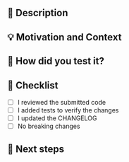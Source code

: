 ## :scroll: Description

<!--- Describe your changes in detail -->

## :bulb: Motivation and Context

<!--- Why is this change required? What problem does it solve? -->
<!--- If it fixes an open issue, please link to the issue here. -->

## :green_heart: How did you test it?

## :pencil: Checklist

<!--- Put an `x` in the boxes that apply -->

- [ ] I reviewed the submitted code
- [ ] I added tests to verify the changes
- [ ] I updated the CHANGELOG
- [ ] No breaking changes

## :crystal_ball: Next steps
